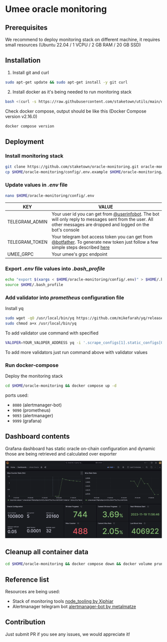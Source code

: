 # Umee oracle monitoring

## Prerequisites
We recommend to deploy monitoring stack on different machine,
it requires small resources (Ubuntu 22.04 / 1 VCPU / 2 GB RAM / 20 GB SSD)

## Installation
1. Install git and curl
```bash
sudo apt-get update && sudo apt-get install -y git curl
```

2. Install docker as it's being needed to run monitoring stack
```bash
bash <(curl -s https://raw.githubusercontent.com/staketown/utils/main/docker-install.sh)
```
Check docker compose, output should be like this (Docker Compose version v2.16.0)
```bash
docker compose version
```

## Deployment

### Install monitoring stack
```bash
git clone https://github.com/staketown/oracle-monitoring.git oracle-monitoring
cp $HOME/oracle-monitoring/config/.env.example $HOME/oracle-monitoring/config/.env
```

### Update values in _.env_ file
```bash
nano $HOME/oracle-monitoring/config/.env
```

| KEY            | VALUE                                                                                                                                                                                                          |
|----------------|----------------------------------------------------------------------------------------------------------------------------------------------------------------------------------------------------------------|
| TELEGRAM_ADMIN | Your user id you can get from [@userinfobot](https://t.me/userinfobot). The bot will only reply to messages sent from the user. All other messages are dropped and logged on the bot's console                 |
| TELEGRAM_TOKEN | Your telegram bot access token you can get from [@botfather](https://telegram.me/botfather). To generate new token just follow a few simple steps described [here](https://core.telegram.org/bots#6-botfather) |
| UMEE_GRPC      | Your umee's grpc endpoint                                                                                                                                                                                      |

### Export _.env_ file values into _.bash_profile_
```bash
echo "export $(xargs < $HOME/oracle-monitoring/config/.env)" > $HOME/.bash_profile
source $HOME/.bash_profile
```

### Add validator into _prometheus_ configuration file
Install yq
```bash
sudo wget -qO /usr/local/bin/yq https://github.com/mikefarah/yq/releases/latest/download/yq_linux_amd64
sudo chmod a+x /usr/local/bin/yq
```

To add validator use command with specified
```bash
VALOPER=YOUR_VALOPER_ADDRESS yq -i '.scrape_configs[1].static_configs[0].labels.valoper = "strenv(VALOPER)"' ~/oracle-monitoring/prometheus/prometheus.yml
```

To add more validators just run command above with validator values

### Run docker-compose
Deploy the monitoring stack
```bash
cd $HOME/oracle-monitoring && docker compose up -d
```

ports used:
- `8080` (alertmanager-bot)
- `9090` (prometheus)
- `9093` (alertmanager)
- `9999` (grafana)

## Dashboard contents
Grafana dashboard has static oracle on-chain configuration and dynamic 
those are being retrieved and calculated over exporter  

![image](./images/dashboard.png)

## Cleanup all container data
```bash
cd $HOME/oracle-monitoring && docker compose down && docker volume prune -f
```

## Reference list
Resources are being used:
- Stack of monitoring tools [node_tooling by Xiphiar](https://github.com/Xiphiar/node_tooling/)
- Alertmanager telegram bot [alertmanager-bot by metalmatze](https://github.com/metalmatze/alertmanager-bot)

## Contribution
Just submit PR if you see any issues, we would appreciate it!